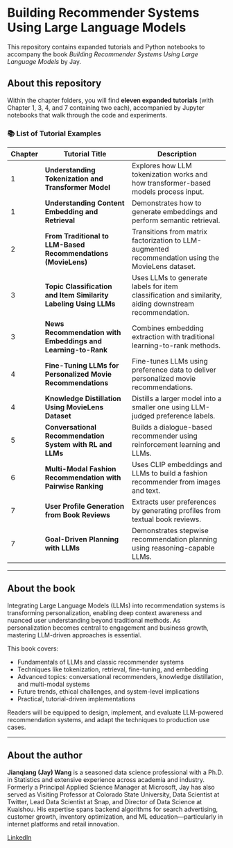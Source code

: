 # Building Recommender Systems Using Large Language Models

This repository contains expanded tutorials and Python notebooks to accompany the book *Building Recommender Systems Using Large Language Models* by Jay.

## About this repository

Within the chapter folders, you will find **eleven expanded tutorials** (with Chapter 1, 3, 4, and 7 containing two each), accompanied by Jupyter notebooks that walk through the code and experiments. 

### 📚 List of Tutorial Examples

| Chapter | Tutorial Title | Description |
|--------|----------------|-------------|
| 1 | **Understanding Tokenization and Transformer Model** | Explores how LLM tokenization works and how transformer-based models process input. |
| 1 | **Understanding Content Embedding and Retrieval** | Demonstrates how to generate embeddings and perform semantic retrieval. |
| 2 | **From Traditional to LLM-Based Recommendations (MovieLens)** | Transitions from matrix factorization to LLM-augmented recommendation using the MovieLens dataset. |
| 3 | **Topic Classification and Item Similarity Labeling Using LLMs** | Uses LLMs to generate labels for item classification and similarity, aiding downstream recommendation. |
| 3 | **News Recommendation with Embeddings and Learning-to-Rank** | Combines embedding extraction with traditional learning-to-rank methods. |
| 4 | **Fine-Tuning LLMs for Personalized Movie Recommendations** | Fine-tunes LLMs using preference data to deliver personalized movie recommendations. |
| 4 | **Knowledge Distillation Using MovieLens Dataset** | Distills a larger model into a smaller one using LLM-judged preference labels. |
| 5 | **Conversational Recommendation System with RL and LLMs** | Builds a dialogue-based recommender using reinforcement learning and LLMs. |
| 6 | **Multi-Modal Fashion Recommendation with Pairwise Ranking** | Uses CLIP embeddings and LLMs to build a fashion recommender from images and text. |
| 7 | **User Profile Generation from Book Reviews** | Extracts user preferences by generating profiles from textual book reviews. |
| 7 | **Goal-Driven Planning with LLMs** | Demonstrates stepwise recommendation planning using reasoning-capable LLMs. |

---

## About the book

Integrating Large Language Models (LLMs) into recommendation systems is transforming personalization, enabling deep context awareness and nuanced user understanding beyond traditional methods. As personalization becomes central to engagement and business growth, mastering LLM-driven approaches is essential.

This book covers:
- Fundamentals of LLMs and classic recommender systems  
- Techniques like tokenization, retrieval, fine-tuning, and embedding  
- Advanced topics: conversational recommenders, knowledge distillation, and multi-modal systems  
- Future trends, ethical challenges, and system-level implications  
- Practical, tutorial-driven implementations

Readers will be equipped to design, implement, and evaluate LLM-powered recommendation systems, and adapt the techniques to production use cases.

---

## About the author

**Jianqiang (Jay) Wang** is a seasoned data science professional with a Ph.D. in Statistics and extensive experience across academia and industry. Formerly a Principal Applied Science Manager at Microsoft, Jay has also served as Visiting Professor at Colorado State University, Data Scientist at Twitter, Lead Data Scientist at Snap, and Director of Data Science at Kuaishou. His expertise spans backend algorithms for search advertising, customer growth, inventory optimization, and ML education—particularly in internet platforms and retail innovation.

[LinkedIn](https://www.linkedin.com/in/jay-jianqiang-wang-78a6726/)
